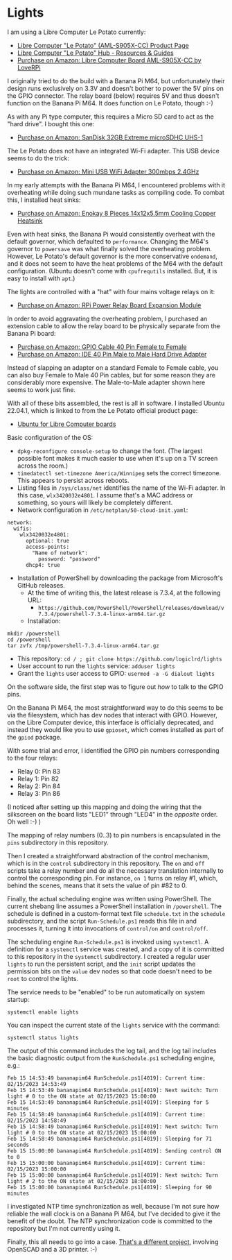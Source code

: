 # Lights

I am using a Libre Computer Le Potato currently:

* [Libre Computer "Le Potato" (AML-S905X-CC) Product Page](https://libre.computer/products/aml-s905x-cc/)
* [Libre Computer "Le Potato" Hub - Resources & Guides](https://hub.libre.computer/t/aml-s905x-cc-le-potato-overview-resources-and-guides/288)
* [Purchase on Amazon: Libre Computer Board AML-S905X-CC by LoveRPi](https://amazon.ca/dp/B074N5B8KZ)

I originally tried to do the build with a Banana Pi M64, but unfortunately their design runs exclusively on 3.3V and doesn't bother to power the 5V pins on the GPIO connector. The relay board (below) requires 5V and thus doesn't function on the Banana Pi M64. It does function on Le Potato, though :-)

As with any Pi type computer, this requires a Micro SD card to act as the "hard drive". I bought this one:

* [Purchase on Amazon: SanDisk 32GB Extreme microSDHC UHS-1](https://amazon.ca/dp/B06XWMQ81P)

The Le Potato does not have an integrated Wi-Fi adapter. This USB device seems to do the trick:

* [Purchase on Amazon: Mini USB WiFi Adapter 300mbps 2.4GHz](https://amazon.ca/gp/product/B07FDQ217P)

In my early attempts with the Banana Pi M64, I encountered problems with it overheating while doing such mundane tasks as compiling code. To combat this, I installed heat sinks:

* [Purchase on Amazon: Enokay 8 Pieces 14x12x5.5mm Cooling Copper Heatsink](https://amazon.ca/dp/B014KKY3KI)

Even with heat sinks, the Banana Pi would consistently overheat with the default governor, which defaulted to `performance`. Changing the M64's governor to `powersave` was what finally solved the overheating problem. However, Le Potato's default governor is the more conservative `ondemand`, and it does not seem to have the heat problems of the M64 with the default configuration. (Ubuntu doesn't come with `cpufrequtils` installed. But, it is easy to install with `apt`.)

The lights are controlled with a "hat" with four mains voltage relays on it:

* [Purchase on Amazon: RPi Power Relay Board Expansion Module](https://amazon.ca/dp/B08B681CYD)

In order to avoid aggravating the overheating problem, I purchased an extension cable to allow the relay board to be physically separate from the Banana Pi board:

* [Purchase on Amazon: GPIO Cable 40 Pin Female to Female](https://amazon.ca/dp/B07F128VSW)
* [Purchase on Amazon: IDE 40 Pin Male to Male Hard Drive Adapter](https://amazon.ca/dp/B08XHW7KYC)

Instead of slapping an adapter on a standard Female to Female cable, you can also buy Female to Male 40 Pin cables, but for some reason they are considerably more expensive. The Male-to-Male adapter shown here seems to work just fine.

With all of these bits assembled, the rest is all in software. I installed Ubuntu 22.04.1, which is linked to from the Le Potato official product page:

* [Ubuntu for Libre Computer boards](https://distro.libre.computer/ci/ubuntu/22.04/)

Basic configuration of the OS:

* `dpkg-reconfigure console-setup` to change the font. (The largest possible font makes it much easier to use when it's up on a TV screen across the room.)
* `timedatectl set-timezone America/Winnipeg` sets the correct timezone. This appears to persist across reboots.
* Listing files in `/sys/class/net` identifies the name of the Wi-Fi adapter. In this case, `wlx3420032e4801`. I assume that's a MAC address or something, so yours will likely be completely different.
* Network configuration in `/etc/netplan/50-cloud-init.yaml`:

```
network:
  wifis:
    wlx3420032e4801:
      optional: true
      access-points:
        "Name of network":
          password: "password"
      dhcp4: true
```

* Installation of PowerShell by downloading the package from Microsoft's GitHub releases.
  * At the time of writing this, the latest release is 7.3.4, at the following URL:
    * `https://github.com/PowerShell/PowerShell/releases/download/v7.3.4/powershell-7.3.4-linux-arm64.tar.gz`
  * Installation:
```
mkdir /powershell
cd /powershell
tar zvfx /tmp/powershell-7.3.4-linux-arm64.tar.gz
```

* This repository: `cd / ; git clone https://github.com/logiclrd/lights`
* User account to run the `lights` service: `adduser lights`
* Grant the `lights` user access to GPIO: `usermod -a -G dialout lights`

On the software side, the first step was to figure out _how_ to talk to the GPIO pins.

On the Banana Pi M64, the most straightforward way to do this seems to be via the filesystem, which has dev nodes that interact with GPIO. However, on the Libre Computer device, this interface is officially deprecated, and instead they would like you to use `gpioset`, which comes installed as part of the `gpiod` package.

With some trial and error, I identified the GPIO pin numbers corresponding to the four relays:

* Relay 0: Pin 83
* Relay 1: Pin 82
* Relay 2: Pin 84
* Relay 3: Pin 86

(I noticed after setting up this mapping and doing the wiring that the silkscreen on the board lists "LED1" through "LED4" in the _opposite_ order. Oh well :-) )

The mapping of relay numbers (0..3) to pin numbers is encapsulated in the `pins` subdirectory in this repository.

Then I created a straightforward abstraction of the control mechanism, which is in the `control` subdirectory in this repository. The `on` and `off` scripts take a relay number and do all the necessary translation internally to control the corresponding pin. For instance, `on 1` turns on relay #1, which, behind the scenes, means that it sets the value of pin #82 to 0.

Finally, the actual scheduling engine was written using PowerShell. The current shebang line assumes a PowerShell installation in `/powershell`. The schedule is defined in a custom-format text file `schedule.txt` in the `schedule` subdirectory, and the script `Run-Schedule.ps1` reads this file in and processes it, turning it into invocations of `control/on` and `control/off`.

The scheduling engine `Run-Schedule.ps1` is invoked using `systemctl`. A definition for a `systemctl` service was created, and a copy of it is committed to this repository in the `systemctl` subdirectory. I created a regular user `lights` to run the persistent script, and the `init` script updates the permission bits on the `value` dev nodes so that code doesn't need to be `root` to control the lights.

The service needs to be "enabled" to be run automatically on system startup:

```
systemctl enable lights
```

You can inspect the current state of the `lights` service with the command:

```
systemctl status lights
```

The output of this command includes the log tail, and the log tail includes the basic diagnostic output from the `RunSchedule.ps1` scheduling engine, e.g.:

```
Feb 15 14:53:49 bananapim64 RunSchedule.ps1[4019]: Current time: 02/15/2023 14:53:49
Feb 15 14:53:49 bananapim64 RunSchedule.ps1[4019]: Next switch: Turn light # 0 to the ON state at 02/15/2023 15:00:00
Feb 15 14:53:49 bananapim64 RunSchedule.ps1[4019]: Sleeping for 5 minutes
Feb 15 14:58:49 bananapim64 RunSchedule.ps1[4019]: Current time: 02/15/2023 14:58:49
Feb 15 14:58:49 bananapim64 RunSchedule.ps1[4019]: Next switch: Turn light # 0 to the ON state at 02/15/2023 15:00:00
Feb 15 14:58:49 bananapim64 RunSchedule.ps1[4019]: Sleeping for 71 seconds
Feb 15 15:00:00 bananapim64 RunSchedule.ps1[4019]: Sending control ON to 0
Feb 15 15:00:00 bananapim64 RunSchedule.ps1[4019]: Current time: 02/15/2023 15:00:00
Feb 15 15:00:00 bananapim64 RunSchedule.ps1[4019]: Next switch: Turn light # 2 to the ON state at 02/15/2023 18:00:00
Feb 15 15:00:00 bananapim64 RunSchedule.ps1[4019]: Sleeping for 90 minutes
```

I investigated NTP time synchronization as well, because I'm not sure how reliable the wall clock is on a Banana Pi M64, but I've decided to give it the benefit of the doubt. The NTP synchronization code is committed to the repository but I'm not currently using it.

Finally, this all needs to go into a case. [That's a different project](https://github.com/logiclrd/OpenSCADDesigns/tree/main/Light%20Controller%20Case), involving OpenSCAD and a 3D printer. :-)